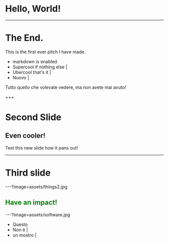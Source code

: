  # Hello, World!

---

 # The End.

This is the first ever pitch I have made.

- markdown is enabled
- Supercool if nothing else |
- Ubercool that's it |
- Nuovo |

Tutto quello che volevate vedere, ma non avete mai avuto!

+++

# Second Slide
## Even cooler!

Test this new slide how it pans out!

---

# Third  slide

---?image=assets/things2.jpg

## <span style="color:green; font-weight:bold"> Have an impact! </span>

---?image=assets/software.jpg

- Questo
- Non è |
- un mostro |
